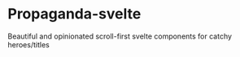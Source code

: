# Propaganda-svelte
Beautiful and opinionated scroll-first svelte components for catchy heroes/titles
